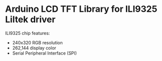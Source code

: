 # Arduino LCD TFT Library for ILI9325 Liltek driver


ILI9325 chip features:
- 240x320 RGB resolution
- 262,144 display color
- Serial Peripheral Interface (SPI)
